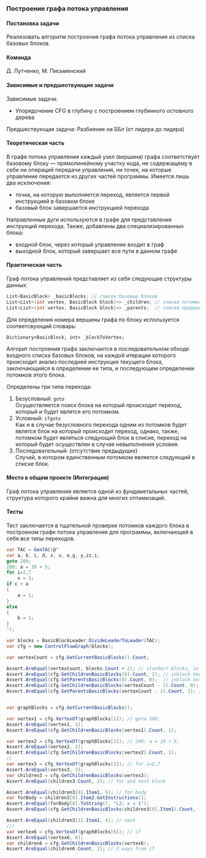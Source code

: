 ### Построение графа потока управления
#### Постановка задачи
Реализовать алгоритм построения графа потока управления из списка базовых блоков.
#### Команда
Д. Лутченко, М. Письменский
#### Зависимые и предшествующие задачи
Зависимые задачи:
- Упорядочение CFG в глубину с построением глубинного остовного дерева

Предшествующая задача: Разбиение на ББл (от лидера до лидера)

#### Теоретическая часть
В графе потока управления каждый узел (вершина) графа соответствует базовому блоку — прямолинейному участку кода, не содержащему в себе ни операций передачи управления, ни точек, на которые управление передается из других частей программы. Имеется лишь два исключения:

 - точка, на которую выполняется переход, является первой инструкцией в базовом блоке
 - базовый блок завершается инструкцией перехода

Направленные дуги используются в графе для представления инструкций перехода. Также, добавлены два специализированных блока:

- входной блок, через который управление входит в граф
- выходной блок, который завершает все пути в данном графе

#### Практическая часть

Граф потока управлений представляет из себя следующие структуры данных:

```csharp
List<BasicBlock> _basicBlocks; // список базовых блоков
List<List<(int vertex, BasicBlock block)>> _children; // списки потомков каждого блока
List<List<(int vertex, BasicBlock block)>> _parents;  // списки предков каждого блока
```

Для определения номера вершины графа по блоку используется соответсвующий словарь:
```
Dictionary<BasicBlock, int> _blockToVertex;
```

Алгорит построения графа заключается в последовательном обходе входного списка базовых блоков, на каждой итерации которого происходит анализ последней инструкция текущего блока, заключающийся в определении ее типа, и последующем определении потомков этого блока.

Определены три типа перехода:
1. Безусловный: ```goto```  
	Осуществляется поиск блока на который происходит переход, который и будет являтся его потомком.
2. Условный: ```ifgoto```  
	Как и в случае безусловного перехода одним из потомков будет являтся блок на который происходит переход, однако, также, потомком будет являться следующий блок в списке, переход на который будет осуществлен в случае невыполнения условия.
3. Последовательный: (отсутствие предыдущих)  
	Случай, в котором единственным потомком является следующий в списке блок.


#### Место в общем проекте (Интеграция)
Граф потока управления является одной из фундаметальных частей, структура которого крайне важна для многих оптимизаций.
#### Тесты
Тест заключается в тщательной проверке потомков каждого блока в построеном графе потока управления для программы, включающей в себя все типы переходов.
```csharp
var TAC = GenTAC(@"
var a, b, c, d, x, u, e,g, y,zz,i;
goto 200;
200: a = 10 + 5;
for i=2,7 
	x = 1;
if c > a
{
	a = 1;
}
else 
{
    b = 1;
}
");

var blocks = BasicBlockLeader.DivideLeaderToLeader(TAC);
var cfg = new ControlFlowGraph(blocks);

var vertexCount = cfg.GetCurrentBasicBlocks().Count;

Assert.AreEqual(vertexCount, blocks.Count + 2); // standart blocks, in and out
Assert.AreEqual(cfg.GetChildrenBasicBlocks(0).Count, 1); // inblock have 1 child
Assert.AreEqual(cfg.GetParentsBasicBlocks(0).Count, 0);  // inblock not have parents
Assert.AreEqual(cfg.GetChildrenBasicBlocks(vertexCount - 1).Count, 0); // outblock not have childs
Assert.AreEqual(cfg.GetParentsBasicBlocks(vertexCount - 1).Count, 1); // outblock have 1 parent


var graphBlocks = cfg.GetCurrentBasicBlocks();

var vertex1 = cfg.VertexOf(graphBlocks[1]); // goto 200;
Assert.AreEqual(vertex1, 1);
Assert.AreEqual(cfg.GetChildrenBasicBlocks(vertex1).Count, 1);

var vertex2 = cfg.VertexOf(graphBlocks[2]); // 200: a = 10 + 5;
Assert.AreEqual(vertex2, 2);
Assert.AreEqual(cfg.GetChildrenBasicBlocks(vertex2).Count, 1);
//
var vertex3 = cfg.VertexOf(graphBlocks[3]); // for i=2,7
Assert.AreEqual(vertex3, 3);
var children3 = cfg.GetChildrenBasicBlocks(vertex3);
Assert.AreEqual(children3.Count, 2); // for and next block

Assert.AreEqual(children3[0].Item1, 5); // for body
var forBody = children3[0].Item2.GetInstructions();
Assert.AreEqual(forBody[0].ToString(), "L2: x = 1");
Assert.AreEqual(cfg.GetChildrenBasicBlocks(children3[0].Item1).Count, 1); // only goto for

Assert.AreEqual(children3[1].Item1, 4); // next
///
var vertex6 = cfg.VertexOf(graphBlocks[6]); // if
Assert.AreEqual(vertex6, 6);
var children6 = cfg.GetChildrenBasicBlocks(vertex6);
Assert.AreEqual(children6.Count, 2); // 2 ways from if
```